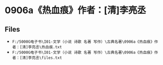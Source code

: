 # 0906a《热血痕》作者：[清]李亮丞

## Files

- `F:/5000G电子书\I01-文学（小说 诗歌 名著 写作）\古典名著\0906a《热血痕》作者：[清]李亮丞\热血痕.txt`
- `F:/5000G电子书\I01-文学（小说 诗歌 名著 写作）\古典名著\0906a《热血痕》作者：[清]李亮丞\files.txt`
